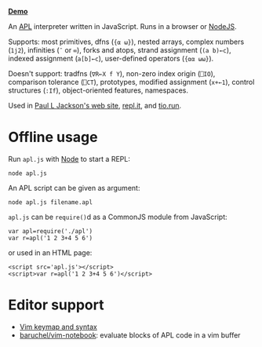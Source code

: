**[Demo](https://n9n.gitlab.io/apl/web/index.html)**<br>

An [APL](https://en.wikipedia.org/wiki/APL_%28programming_language%29) interpreter written in JavaScript.
Runs in a browser or [NodeJS](https://nodejs.org/).

Supports: most primitives, dfns (`{⍺ ⍵}`), nested arrays, complex numbers (`1j2`), infinities (`¯` or `∞`), forks and
atops, strand assignment (`(a b)←c`), indexed assignment (`a[b]←c`), user-defined operators (`{⍺⍺ ⍵⍵}`).

Doesn't support: tradfns (`∇R←X f Y`), non-zero index origin (`⎕IO`), comparison tolerance (`⎕CT`),
prototypes, modified assignment (`x+←1`), control structures (`:If`), object-oriented features, namespaces.

Used in [Paul L Jackson's web site](https://plj541.github.io/APL.js/), [repl.it](https://repl.it/languages/APL),
and [tio.run](https://tio.run/#apl-ngn).

# Offline usage

Run `apl.js` with [Node](https://nodejs.org/) to start a REPL:

    node apl.js

An APL script can be given as argument:

    node apl.js filename.apl

`apl.js` can be `require()`d as a CommonJS module from JavaScript:

    var apl=require('./apl')
    var r=apl('1 2 3+4 5 6')

or used in an HTML page:

    <script src='apl.js'></script>
    <script>var r=apl('1 2 3+4 5 6')</script>

# Editor support

* [Vim keymap and syntax](https://gitlab.com/n9n/vim-apl)
* [baruchel/vim-notebook](https://github.com/baruchel/vim-notebook): evaluate blocks of APL code in a vim buffer
